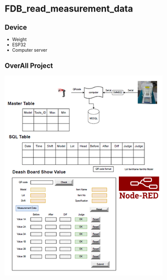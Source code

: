 # FDB_read_measurement_data
## Device
- Weight
- ESP32
- Computer server
## OverAll Project
![Overall Project](OverAll.png)